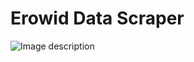 # Erowid Data Scraper
![Image description](https://ctl.s6img.com/society6/img/Oaps15RihTtXiDrMbXnJcYkyy_0/w_1500/prints/~artwork/s6-original-art-uploads/society6/uploads/misc/69b008243b1e46cd8263d2f0dfbf3799/~~/psychedelic-plants-prints.jpg)